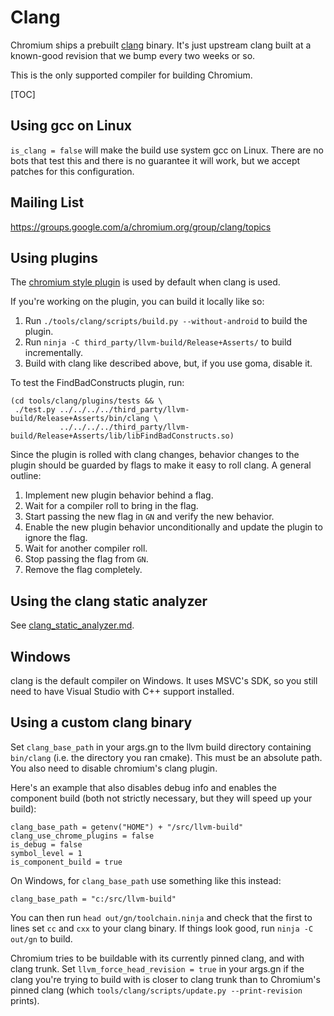 # Clang

Chromium ships a prebuilt [clang](http://clang.llvm.org) binary.
It's just upstream clang built at a known-good revision that we
bump every two weeks or so.

This is the only supported compiler for building Chromium.

[TOC]

## Using gcc on Linux

`is_clang = false` will make the build use system gcc on Linux. There are no
bots that test this and there is no guarantee it will work, but we accept
patches for this configuration.

## Mailing List

https://groups.google.com/a/chromium.org/group/clang/topics

## Using plugins

The
[chromium style plugin](https://dev.chromium.org/developers/coding-style/chromium-style-checker-errors)
is used by default when clang is used.

If you're working on the plugin, you can build it locally like so:

1.  Run `./tools/clang/scripts/build.py --without-android`
    to build the plugin.
1.  Run `ninja -C third_party/llvm-build/Release+Asserts/` to build incrementally.
1.  Build with clang like described above, but, if you use goma, disable it.

To test the FindBadConstructs plugin, run:

    (cd tools/clang/plugins/tests && \
     ./test.py ../../../../third_party/llvm-build/Release+Asserts/bin/clang \
               ../../../../third_party/llvm-build/Release+Asserts/lib/libFindBadConstructs.so)

Since the plugin is rolled with clang changes, behavior changes to the plugin
should be guarded by flags to make it easy to roll clang. A general outline:
1.  Implement new plugin behavior behind a flag.
1.  Wait for a compiler roll to bring in the flag.
1.  Start passing the new flag in `GN` and verify the new behavior.
1.  Enable the new plugin behavior unconditionally and update the plugin to
    ignore the flag.
1.  Wait for another compiler roll.
1.  Stop passing the flag from `GN`.
1.  Remove the flag completely.

## Using the clang static analyzer

See [clang_static_analyzer.md](clang_static_analyzer.md).

## Windows

clang is the default compiler on Windows. It uses MSVC's SDK, so you still need
to have Visual Studio with C++ support installed.

## Using a custom clang binary

Set `clang_base_path` in your args.gn to the llvm build directory containing
`bin/clang` (i.e. the directory you ran cmake). This must be an absolute
path. You also need to disable chromium's clang plugin.

Here's an example that also disables debug info and enables the component build
(both not strictly necessary, but they will speed up your build):

```
clang_base_path = getenv("HOME") + "/src/llvm-build"
clang_use_chrome_plugins = false
is_debug = false
symbol_level = 1
is_component_build = true
```

On Windows, for `clang_base_path` use something like this instead:

```
clang_base_path = "c:/src/llvm-build"
```

You can then run `head out/gn/toolchain.ninja` and check that the first to
lines set `cc` and `cxx` to your clang binary. If things look good, run `ninja
-C out/gn` to build.

Chromium tries to be buildable with its currently pinned clang, and with clang
trunk. Set `llvm_force_head_revision = true` in your args.gn if the clang you're
trying to build with is closer to clang trunk than to Chromium's pinned clang
(which `tools/clang/scripts/update.py --print-revision` prints).
